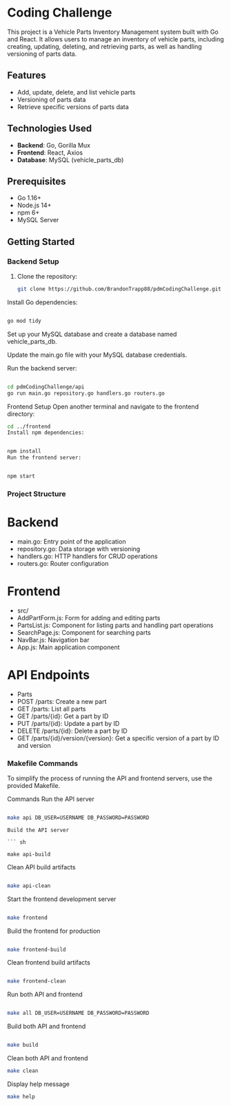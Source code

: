 # Coding Challenge

This project is a Vehicle Parts Inventory Management system built with Go and React. It allows users to manage an inventory of vehicle parts, including creating, updating, deleting, and retrieving parts, as well as handling versioning of parts data.

## Features

- Add, update, delete, and list vehicle parts
- Versioning of parts data
- Retrieve specific versions of parts data

## Technologies Used

- **Backend**: Go, Gorilla Mux
- **Frontend**: React, Axios
- **Database**: MySQL (vehicle_parts_db)

## Prerequisites

- Go 1.16+
- Node.js 14+
- npm 6+
- MySQL Server

## Getting Started

### Backend Setup

1. Clone the repository:
   ``` sh
   git clone https://github.com/BrandonTrapp88/pdmCodingChallenge.git
   ```

Install Go dependencies:

``` sh

go mod tidy
```
Set up your MySQL database and create a database named vehicle_parts_db.

Update the main.go file with your MySQL database credentials.

Run the backend server:

``` sh

cd pdmCodingChallenge/api
go run main.go repository.go handlers.go routers.go
```


Frontend Setup
Open another terminal and navigate to the frontend directory:

``` sh
cd ../frontend
Install npm dependencies:
``` 
``` sh

npm install
Run the frontend server:
``` 
``` sh

npm start

```


### Project Structure
# Backend
- main.go: Entry point of the application
- repository.go: Data storage with versioning
- handlers.go: HTTP handlers for CRUD operations
- routers.go: Router configuration
# Frontend
- src/
- AddPartForm.js: Form for adding and editing parts
- PartsList.js: Component for listing parts and handling part operations
- SearchPage.js: Component for searching parts
- NavBar.js: Navigation bar
- App.js: Main application component
# API Endpoints
- Parts
- POST /parts: Create a new part
- GET /parts: List all parts
- GET /parts/{id}: Get a part by ID
- PUT /parts/{id}: Update a part by ID
- DELETE /parts/{id}: Delete a part by ID
- GET /parts/{id}/version/{version}: Get a specific version of a part by ID and version
### Makefile Commands
To simplify the process of running the API and frontend servers, use the provided Makefile.

Commands
Run the API server

``` sh

make api DB_USER=USERNAME DB_PASSWORD=PASSWORD
``` 
```
Build the API server

``` sh

make api-build
``` 
Clean API build artifacts

``` sh

make api-clean
```
Start the frontend development server

``` sh

make frontend
``` 
Build the frontend for production

``` sh

make frontend-build
``` 
Clean frontend build artifacts

``` sh

make frontend-clean
```
Run both API and frontend

``` sh

make all DB_USER=USERNAME DB_PASSWORD=PASSWORD
``` 
Build both API and frontend

``` sh

make build
```
Clean both API and frontend

``` sh
make clean
```
Display help message

``` sh
make help
```
